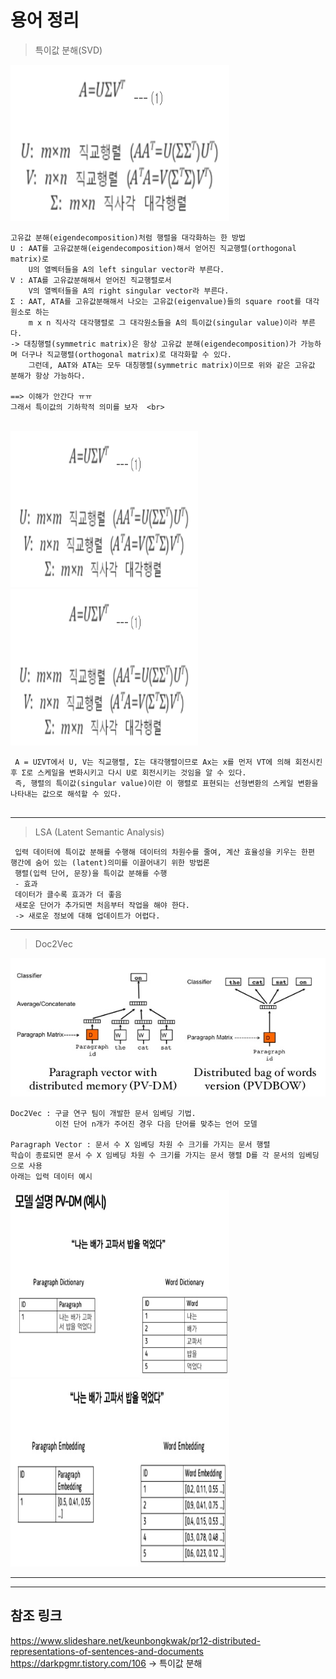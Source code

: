 
# 용어 정리

> 특이값 분해(SVD) <br>

<img src="./pic/svd1.PNG" width="350px" height="250px"></img>
```
고유값 분해(eigendecomposition)처럼 행렬을 대각화하는 한 방법
U : AAT를 고유값분해(eigendecomposition)해서 얻어진 직교행렬(orthogonal matrix)로 
    U의 열벡터들을 A의 left singular vector라 부른다. 
V : ATA를 고유값분해해서 얻어진 직교행렬로서 
    V의 열벡터들을 A의 right singular vector라 부른다.
Σ : AAT, ATA를 고유값분해해서 나오는 고유값(eigenvalue)들의 square root를 대각원소로 하는 
    m x n 직사각 대각행렬로 그 대각원소들을 A의 특이값(singular value)이라 부른다.
-> 대칭행렬(symmetric matrix)은 항상 고유값 분해(eigendecomposition)가 가능하며 더구나 직교행렬(orthogonal matrix)로 대각화할 수 있다. 
    그런데, AAT와 ATA는 모두 대칭행렬(symmetric matrix)이므로 위와 같은 고유값 분해가 항상 가능하다. 

==> 이해가 안간다 ㅠㅠ  
그래서 특이값의 기하학적 의미를 보자  <br>
```

<br/>
<img src="./pic/svd1.PNG" width="300px" height="250px"></img>
<img src="./pic/svd1.PNG" width="300px" height="250px"></img><br>

```
 A = UΣVT에서 U, V는 직교행렬, Σ는 대각행렬이므로 Ax는 x를 먼저 VT에 의해 회전시킨 후 Σ로 스케일을 변화시키고 다시 U로 회전시키는 것임을 알 수 있다.
 즉, 행렬의 특이값(singular value)이란 이 행렬로 표현되는 선형변환의 스케일 변환을 나타내는 값으로 해석할 수 있다.
 
```

---
> LSA (Latent Semantic Analysis)
```
 입력 데이터에 특이값 분해를 수행해 데이터의 차원수를 줄여, 계산 효율성을 키우는 한편 행간에 숨어 있는 (latent)의미를 이끌어내기 위한 방법론
 행렬(입력 단어, 문장)을 특이값 분해를 수행
 - 효과
 데이터가 클수록 효과가 더 좋음
 새로운 단어가 추가되면 처음부터 작업을 해야 한다.
 -> 새로운 정보에 대해 업데이트가 어렵다.
```
    
---
> Doc2Vec

![PV-DM](./pic/doc-vec.PNG)
```
Doc2Vec : 구글 연구 팀이 개발한 문서 임베딩 기법.
          이전 단어 n개가 주어진 경우 다음 단어를 맞추는 언어 모델

Paragraph Vector : 문서 수 X 임베딩 차원 수 크기를 가지는 문서 행렬
학습이 종료되면 문서 수 X 임베딩 차원 수 크기를 가지는 문서 행렬 D를 각 문서의 임베딩으로 사용
아래는 입력 데이터 예시
```
<img src="./pic/PV_DM1.PNG" width="350px" height="300px"></img>
<img src="./pic/PV_DM2.PNG" width="350px" height="300px"></img><br/>

---


---
## 참조 링크
https://www.slideshare.net/keunbongkwak/pr12-distributed-representations-of-sentences-and-documents <br>
https://darkpgmr.tistory.com/106 -> 특이값 분해 <br>



